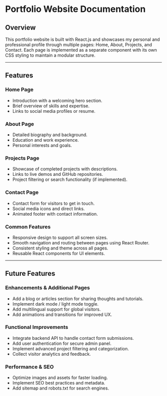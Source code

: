 # Portfolio Website Documentation

## Overview
This portfolio website is built with React.js and showcases my personal and professional profile through multiple pages: Home, About, Projects, and Contact. Each page is implemented as a separate component with its own CSS styling to maintain a modular structure.

---

## Features

### Home Page
- Introduction with a welcoming hero section.
- Brief overview of skills and expertise.
- Links to social media profiles or resume.

### About Page
- Detailed biography and background.
- Education and work experience.
- Personal interests and goals.

### Projects Page
- Showcase of completed projects with descriptions.
- Links to live demos and GitHub repositories.
- Project filtering or search functionality (if implemented).

### Contact Page
- Contact form for visitors to get in touch.
- Social media icons and direct links.
- Animated footer with contact information.

### Common Features
- Responsive design to support all screen sizes.
- Smooth navigation and routing between pages using React Router.
- Consistent styling and theme across all pages.
- Reusable React components for UI elements.

---

## Future Features

### Enhancements & Additional Pages
- Add a blog or articles section for sharing thoughts and tutorials.
- Implement dark mode / light mode toggle.
- Add multilingual support for global visitors.
- Add animations and transitions for improved UX.

### Functional Improvements
- Integrate backend API to handle contact form submissions.
- Add user authentication for secure admin panel.
- Implement advanced project filtering and categorization.
- Collect visitor analytics and feedback.

### Performance & SEO
- Optimize images and assets for faster loading.
- Implement SEO best practices and metadata.
- Add sitemap and robots.txt for search engines.
